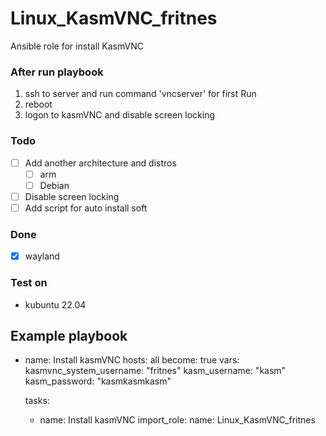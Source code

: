 # Linux_KasmVNC_fritnes
Ansible role for install KasmVNC

### After run playbook
1) ssh to server and run command 'vncserver' for first Run
2) reboot
3) logon to kasmVNC and disable screen locking

### Todo
- [ ] Add another architecture and distros
  - [ ] arm
  - [ ] Debian
- [ ] Disable screen locking
- [ ] Add script for auto install soft

### Done
- [X] wayland

### Test on
- kubuntu 22.04

## Example playbook
- name: Install kasmVNC
  hosts: all
  become: true
  vars:
    kasmvnc_system_username: "fritnes"
    kasm_username: "kasm"
    kasm_password: "kasmkasmkasm"

  tasks:
    - name: Install kasmVNC
      import_role:
        name: Linux_KasmVNC_fritnes
